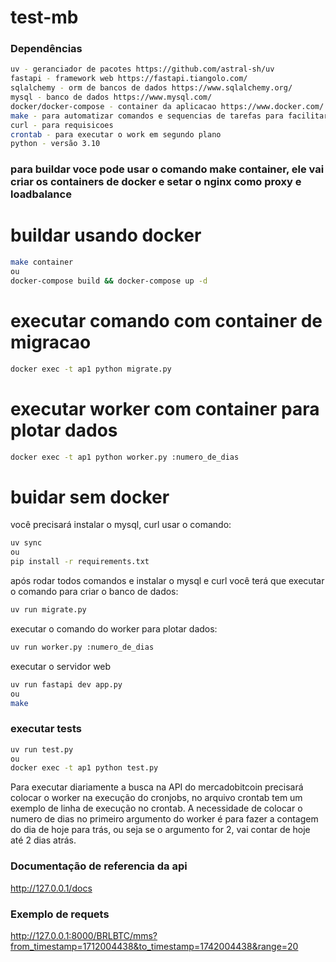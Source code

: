 # test-mb

### Dependências
```bash
uv - geranciador de pacotes https://github.com/astral-sh/uv
fastapi - framework web https://fastapi.tiangolo.com/
sqlalchemy - orm de bancos de dados https://www.sqlalchemy.org/
mysql - banco de dados https://www.mysql.com/
docker/docker-compose - container da aplicacao https://www.docker.com/
make - para automatizar comandos e sequencias de tarefas para facilitar o trabalho
curl - para requisicoes
crontab - para executar o work em segundo plano
python - versão 3.10
```

### para buildar voce pode usar o comando make container, ele vai criar os containers de docker e setar o nginx como proxy e loadbalance

# buildar usando docker
```bash
make container
ou
docker-compose build && docker-compose up -d
```

# executar comando com container de migracao
```bash
docker exec -t ap1 python migrate.py
```

# executar worker com container para plotar dados
```bash
docker exec -t ap1 python worker.py :numero_de_dias
```

# buidar sem docker
você precisará instalar o mysql, curl
usar o comando:
```bash
uv sync
ou
pip install -r requirements.txt
```

após rodar todos comandos e instalar o mysql e curl você terá que executar o comando para criar o banco de dados:
```bash
uv run migrate.py
```

executar o comando do worker para plotar dados:
```bash
uv run worker.py :numero_de_dias
```

executar o servidor web
```bash
uv run fastapi dev app.py
ou
make
```

### executar tests
```bash
uv run test.py
ou
docker exec -t ap1 python test.py
```

Para executar diariamente a busca na API do mercadobitcoin precisará colocar o worker na execução do cronjobs,
no arquivo crontab tem um exemplo de linha de execução no crontab.
A necessidade de colocar o numero de dias no primeiro argumento do worker é para fazer a contagem do dia de hoje para trás, ou seja se o argumento for 2, vai contar de hoje até 2 dias atrás.

### Documentação de referencia da api
http://127.0.0.1/docs

### Exemplo de requets
http://127.0.0.1:8000/BRLBTC/mms?from_timestamp=1712004438&to_timestamp=1742004438&range=20